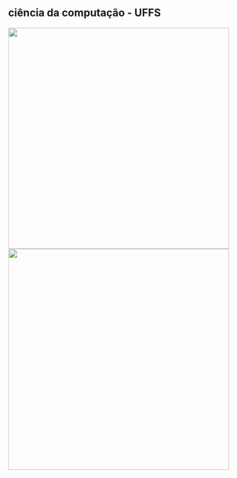 <h2>ciência da computação - UFFS</h2>



<img width='450' src='https://user-images.githubusercontent.com/31110504/112992698-ca1f9780-913e-11eb-8bd2-edacf4b6c7f1.png'/>
<img width='450' src='https://user-images.githubusercontent.com/31110504/112992481-96dd0880-913e-11eb-9adc-814a9c1d762d.png'/>

